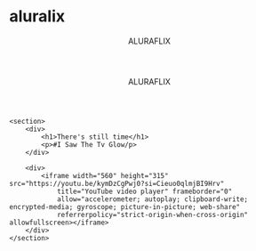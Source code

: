 # aluralix
<html>
  <header>ALURAFLIX</header>
  <section class="chamada">
<div class>
<html lang="pt-BR">
<head>
    <link rel="stylesheet" href="styles.css">
    <title>Aluraflix</title>
</head>

<body>
    <header>ALURAFLIX</header>

    <section>
        <div>
            <h1>There's still time</h1>
            <p>#I Saw The Tv Glow/p>
        </div>

        <div>
            <iframe width="560" height="315" src="https://youtu.be/kymDzCgPwj0?si=Cieuo0qlmjBI9Hrv"
                title="YouTube video player" frameborder="0"
                allow="accelerometer; autoplay; clipboard-write; encrypted-media; gyroscope; picture-in-picture; web-share"
                referrerpolicy="strict-origin-when-cross-origin" allowfullscreen></iframe>
        </div>
    </section>

</body>

</html>